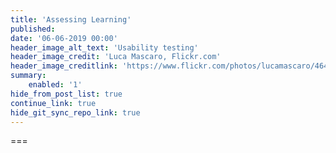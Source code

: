 ```yaml
---
title: 'Assessing Learning'
published:
date: '06-06-2019 00:00'
header_image_alt_text: 'Usability testing'
header_image_credit: 'Luca Mascaro, Flickr.com'
header_image_creditlink: 'https://www.flickr.com/photos/lucamascaro/4642289926/in/album-72157624141181008/'
summary:
    enabled: '1'
hide_from_post_list: true
continue_link: true
hide_git_sync_repo_link: true
---
```


===
